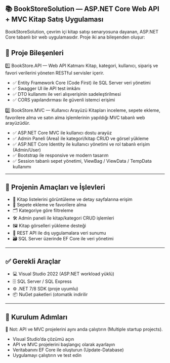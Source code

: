 ## 📚 BookStoreSolution — ASP.NET Core Web API + MVC Kitap Satış Uygulaması 
BookStoreSolution, çevrim içi kitap satışı senaryosuna dayanan, ASP.NET Core tabanlı bir web uygulamasıdır. Proje iki ana bileşenden oluşur:

## 🧩 Proje Bileşenleri
1️⃣ BookStore.API — Web API Katmanı
Kitap, kategori, kullanıcı, sipariş ve favori verilerini yöneten RESTful servisler içerir.
- ✅ Entity Framework Core (Code First) ile SQL Server veri yönetimi
- ✅ Swagger UI ile API test imkânı
- ✅ DTO kullanımı ile veri alışverişinin sadeleştirilmesi
- ✅ CORS yapılandırması ile güvenli istemci erişimi

  
2️⃣ BookStore.MVC — Kullanıcı Arayüzü
Kitapları inceleme, sepete ekleme, favorilere alma ve satın alma işlemlerinin yapıldığı MVC tabanlı web arayüzüdür.
- ✅ ASP.NET Core MVC ile kullanıcı dostu arayüz
- ✅ Admin Paneli (Area) ile kategori/kitap CRUD ve görsel yükleme
- ✅ ASP.NET Core Identity ile kullanıcı yönetimi ve rol tabanlı erişim (Admin/User)
- ✅ Bootstrap ile responsive ve modern tasarım
- ✅ Session tabanlı sepet yönetimi, ViewBag / ViewData / TempData kullanımı
---
## 🎯 Projenin Amaçları ve İşlevleri
- 📖 Kitap listelerini görüntüleme ve detay sayfalarına erişim
- 🛒 Sepete ekleme ve favorilere alma
- 🗂 Kategoriye göre filtreleme
- 🛠 Admin paneli ile kitap/kategori CRUD işlemleri
- 🖼 Kitap görselleri yükleme desteği
- 🔗 REST API ile dış uygulamalara veri sunumu
- 🗃 SQL Server üzerinde EF Core ile veri yönetimi
---
 ## ✅ Gerekli Araçlar
- 💻 Visual Studio 2022 (ASP.NET workload yüklü)
- 🗄 SQL Server / SQL Express
- ⚙️ .NET 7/8 SDK (proje uyumlu)
- 📦 NuGet paketleri (otomatik indirilir
---
## 🔧 Kurulum Adımları
📌 Not: API ve MVC projelerini aynı anda çalıştırın (Multiple startup projects).

- Visual Studio’da çözümü açın
- API ve MVC projelerini başlangıç olarak ayarlayın
- Veritabanını EF Core ile oluşturun (Update-Database)
- Uygulamayı çalıştırın ve test edin

